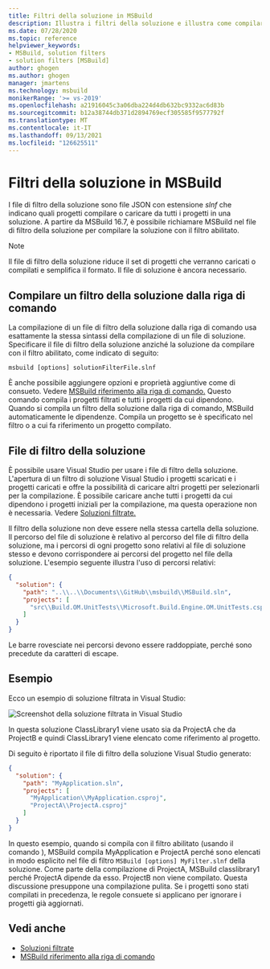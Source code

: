 ```yaml
---
title: Filtri della soluzione in MSBuild
description: Illustra i filtri della soluzione e illustra come compilare un file di filtro della soluzione con MSBuild.
ms.date: 07/28/2020
ms.topic: reference
helpviewer_keywords:
- MSBuild, solution filters
- solution filters [MSBuild]
author: ghogen
ms.author: ghogen
manager: jmartens
ms.technology: msbuild
monikerRange: '>= vs-2019'
ms.openlocfilehash: a21916045c3a06dba224d4db632bc9332ac6d83b
ms.sourcegitcommit: b12a38744db371d2894769ecf305585f9577792f
ms.translationtype: MT
ms.contentlocale: it-IT
ms.lasthandoff: 09/13/2021
ms.locfileid: "126625511"
---
```

# <a name="solution-filters-in-msbuild"></a>Filtri della soluzione in MSBuild

I file di filtro della soluzione sono file JSON con estensione *slnf* che indicano quali progetti compilare o caricare da tutti i progetti in una soluzione. A partire da MSBuild 16.7, è possibile richiamare MSBuild nel file di filtro della soluzione per compilare la soluzione con il filtro abilitato. 

> [!NOTE]
> Il file di filtro della soluzione riduce il set di progetti che verranno caricati o compilati e semplifica il formato. Il file di soluzione è ancora necessario.

## <a name="build-a-solution-filter-from-the-command-line"></a>Compilare un filtro della soluzione dalla riga di comando

La compilazione di un file di filtro della soluzione dalla riga di comando usa esattamente la stessa sintassi della compilazione di un file di soluzione. Specificare il file di filtro della soluzione anziché la soluzione da compilare con il filtro abilitato, come indicato di seguito:

```console
msbuild [options] solutionFilterFile.slnf
```

È anche possibile aggiungere opzioni e proprietà aggiuntive come di consueto. Vedere [MSBuild riferimento alla riga di comando.](msbuild-command-line-reference.md) Questo comando compila i progetti filtrati e tutti i progetti da cui dipendono. Quando si compila un filtro della soluzione dalla riga di comando, MSBuild automaticamente le dipendenze. Compila un progetto se è specificato nel filtro o a cui fa riferimento un progetto compilato.

## <a name="solution-filter-files"></a>File di filtro della soluzione

È possibile usare Visual Studio per usare i file di filtro della soluzione. L'apertura di un filtro di soluzione Visual Studio i progetti scaricati e i progetti caricati e offre la possibilità di caricare altri progetti per selezionarli per la compilazione. È possibile caricare anche tutti i progetti da cui dipendono i progetti iniziali per la compilazione, ma questa operazione non è necessaria. Vedere [Soluzioni filtrate.](../ide/filtered-solutions.md)

Il filtro della soluzione non deve essere nella stessa cartella della soluzione. Il percorso del file di soluzione è relativo al percorso del file di filtro della soluzione, ma i percorsi di ogni progetto sono relativi al file di soluzione stesso e devono corrispondere ai percorsi del progetto nel file della soluzione. L'esempio seguente illustra l'uso di percorsi relativi:

```json
{
  "solution": {
    "path": "..\\..\\Documents\\GitHub\\msbuild\\MSBuild.sln",
    "projects": [
      "src\\Build.OM.UnitTests\\Microsoft.Build.Engine.OM.UnitTests.csproj"
    ]
  }
}
```

Le barre rovesciate nei percorsi devono essere raddoppiate, perché sono precedute da caratteri di escape.

## <a name="example"></a>Esempio

Ecco un esempio di soluzione filtrata in Visual Studio:

![Screenshot della soluzione filtrata in Visual Studio](media/solution-with-filter.png)

In questa soluzione ClassLibrary1 viene usato sia da ProjectA che da ProjectB e quindi ClassLibrary1 viene elencato come riferimento al progetto.

Di seguito è riportato il file di filtro della soluzione Visual Studio generato:

```json
{
  "solution": {
    "path": "MyApplication.sln",
    "projects": [
      "MyApplication\\MyApplication.csproj",
      "ProjectA\\ProjectA.csproj"
    ]
  }
}
```

In questo esempio, quando si compila con il filtro abilitato (usando il comando ), MSBuild compila MyApplication e ProjectA perché sono elencati in modo esplicito nel file di filtro `MSBuild [options] MyFilter.slnf` della soluzione. Come parte della compilazione di ProjectA, MSBuild classlibrary1 perché ProjectA dipende da esso.  ProjectB non viene compilato. Questa discussione presuppone una compilazione pulita. Se i progetti sono stati compilati in precedenza, le regole consuete si applicano per ignorare i progetti già aggiornati.

## <a name="see-also"></a>Vedi anche

- [Soluzioni filtrate](../ide/filtered-solutions.md)
- [MSBuild riferimento alla riga di comando](msbuild-command-line-reference.md)
